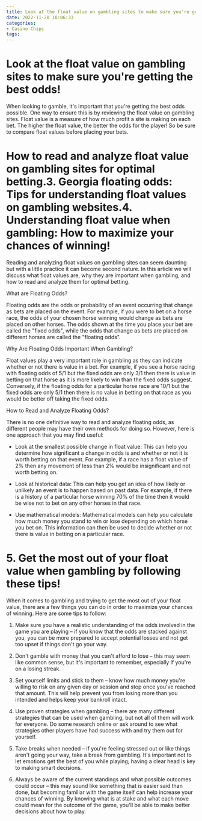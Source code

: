 ```yaml
---
title: Look at the float value on gambling sites to make sure you're getting the best odds!
date: 2022-11-20 10:06:33
categories:
- Casino Chips
tags:
---
```



#  Look at the float value on gambling sites to make sure you're getting the best odds!

When looking to gamble, it's important that you're getting the best odds possible. One way to ensure this is by reviewing the float value on gambling sites. Float value is a measure of how much profit a site is making on each bet. The higher the float value, the better the odds for the player! So be sure to compare float values before placing your bets.

#  How to read and analyze float value on gambling sites for optimal betting.3. Georgia floating odds: Tips for understanding float values on gambling websites.4. Understanding float value when gambling: How to maximize your chances of winning!

Reading and analyzing float values on gambling sites can seem daunting but with a little practice it can become second nature. In this article we will discuss what float values are, why they are important when gambling, and how to read and analyze them for optimal betting.

What are Floating Odds?

Floating odds are the odds or probability of an event occurring that change as bets are placed on the event. For example, if you were to bet on a horse race, the odds of your chosen horse winning would change as bets are placed on other horses. The odds shown at the time you place your bet are called the "fixed odds", while the odds that change as bets are placed on different horses are called the "floating odds".

Why Are Floating Odds Important When Gambling?

Float values play a very important role in gambling as they can indicate whether or not there is value in a bet. For example, if you see a horse racing with floating odds of 5/1 but the fixed odds are only 3/1 then there is value in betting on that horse as it is more likely to win than the fixed odds suggest. Conversely, if the floating odds for a particular horse race are 10/1 but the fixed odds are only 5/1 then there is no value in betting on that race as you would be better off taking the fixed odds.

How to Read and Analyze Floating Odds?

There is no one definitive way to read and analyze floating odds, as different people may have their own methods for doing so. However, here is one approach that you may find useful:

- Look at the smallest possible change in float value: This can help you determine how significant a change in odds is and whether or not it is worth betting on that event. For example, if a race has a float value of 2% then any movement of less than 2% would be insignificant and not worth betting on.


- Look at historical data: This can help you get an idea of how likely or unlikely an event is to happen based on past data. For example, if there is a history of a particular horse winning 70% of the time then it would be wise not to bet on any other horses in that race.

- Use mathematical models: Mathematical models can help you calculate how much money you stand to win or lose depending on which horse you bet on. This information can then be used to decide whether or not there is value in betting on a particular race.

# 5. Get the most out of your float value when gambling by following these tips!

When it comes to gambling and trying to get the most out of your float value, there are a few things you can do in order to maximize your chances of winning. Here are some tips to follow:

1) Make sure you have a realistic understanding of the odds involved in the game you are playing – if you know that the odds are stacked against you, you can be more prepared to accept potential losses and not get too upset if things don't go your way.

2) Don't gamble with money that you can't afford to lose – this may seem like common sense, but it's important to remember, especially if you're on a losing streak.

3) Set yourself limits and stick to them – know how much money you're willing to risk on any given day or session and stop once you've reached that amount. This will help prevent you from losing more than you intended and helps keep your bankroll intact.

4) Use proven strategies when gambling – there are many different strategies that can be used when gambling, but not all of them will work for everyone. Do some research online or ask around to see what strategies other players have had success with and try them out for yourself.

5) Take breaks when needed – if you're feeling stressed out or like things aren't going your way, take a break from gambling. It's important not to let emotions get the best of you while playing; having a clear head is key to making smart decisions.

6) Always be aware of the current standings and what possible outcomes could occur – this may sound like something that is easier said than done, but becoming familiar with the game itself can help increase your chances of winning. By knowing what is at stake and what each move could mean for the outcome of the game, you'll be able to make better decisions about how to play.